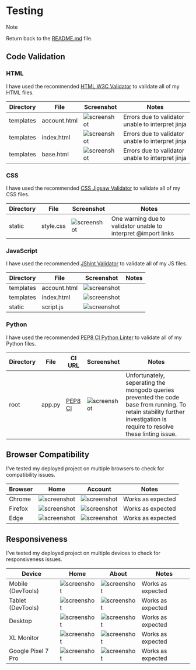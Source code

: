 # Testing

> [!NOTE]  
> Return back to the [README.md](README.md) file.

## Code Validation

### HTML

I have used the recommended [HTML W3C Validator](https://validator.w3.org) to validate all of my HTML files.

| Directory | File | Screenshot | Notes |
| --- | --- | --- | --- |
| templates | account.html | ![screenshot](documentation/testingScreenshots/accountHtmlValidation.jpeg) | Errors due to validator unable to interpret jinja |
| templates | index.html | ![screenshot](documentation/testingScreenshots/indexHtmlValidation.jpeg) | Errors due to validator unable to interpret jinja |
| templates | base.html | ![screenshot](documentation/testingScreenshots/baseHtmlValidation.jpeg) | Errors due to validator unable to interpret jinja |

### CSS

I have used the recommended [CSS Jigsaw Validator](https://jigsaw.w3.org/css-validator) to validate all of my CSS files.

| Directory | File | Screenshot | Notes |
| --- | --- | --- | --- |
| static | style.css | ![screenshot](documentation/testingScreenshots/stylesCssValidator.jpeg) | One warning due to validator unable to interpret @import links |

### JavaScript

I have used the recommended [JShint Validator](https://jshint.com) to validate all of my JS files.

| Directory | File | Screenshot | Notes |
| --- | --- | --- | --- |
| templates | account.html | ![screenshot](documentation/testingScreenshots/jsAccountValidation.jpeg) | |
| templates | index.html | ![screenshot](documentation/testingScreenshots/jsIndexValidation.jpeg) | |
| static | script.js | ![screenshot](documentation/testingScreenshots/jsScriptValidation.jpeg) | |

### Python

I have used the recommended [PEP8 CI Python Linter](https://pep8ci.herokuapp.com) to validate all of my Python files.

| Directory | File | CI URL | Screenshot | Notes |
| --- | --- | --- | --- | --- |
| root | app.py | [PEP8 CI](https://pep8ci.herokuapp.com/https://raw.githubusercontent.com/patrickaod/CineVault/main/app.py) | ![screenshot](documentation/testingScreenshots/pythonValidator.jpeg) | Unfortunately, seperating the mongodb queries prevented the code base from running. To retain stability further investigation is require to resolve these linting issue. |

## Browser Compatibility

I've tested my deployed project on multiple browsers to check for compatibility issues.

| Browser | Home | Account | Notes |
| --- | --- | --- | --- |
| Chrome | ![screenshot](documentation/testingScreenshots/indexChrome.png) | ![screenshot](documentation/testingScreenshots/accountChrome.png) | Works as expected |
| Firefox | ![screenshot](documentation/testingScreenshots/indexFirefox.png) | ![screenshot](documentation/testingScreenshots/accountFirefox.png)| Works as expected |
| Edge | ![screenshot](documentation/testingScreenshots/indexEdge.jpeg) | ![screenshot](documentation/testingScreenshots/accountEdge.jpeg) | Works as expected |

## Responsiveness

I've tested my deployed project on multiple devices to check for responsiveness issues.

| Device | Home | About | Notes |
| --- | --- | --- | --- |
| Mobile (DevTools) | ![screenshot](documentation/testingScreenshots/indexMobile.png) | ![screenshot](documentation/testingScreenshots/accountPhone.png) | Works as expected |
| Tablet (DevTools) | ![screenshot](documentation/testingScreenshots/indexTablet.png) | ![screenshot](documentation/testingScreenshots/accountTablet.png) | Works as expected |
| Desktop | ![screenshot](documentation/testingScreenshots/indexLaptop.png) | ![screenshot](documentation/testingScreenshots/accountLaptop.png) | Works as expected |
| XL Monitor | ![screenshot](documentation/testingScreenshots/indexXlaptop.png) | ![screenshot](documentation/testingScreenshots/accountXlaptop.png) |  Works as expected |
| Google Pixel 7 Pro | ![screenshot](documentation/testingScreenshots/indexPixel7.png) | ![screenshot](documentation/testingScreenshots/accountPixel7.png) |  Works as expected |



